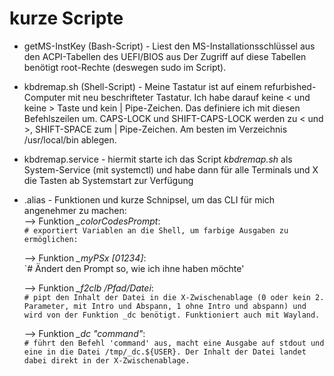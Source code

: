 # kurze Scripte

- getMS-InstKey (Bash-Script) - Liest den MS-Installationsschlüssel aus den ACPI-Tabellen des UEFI/BIOS aus
Der Zugriff auf diese Tabellen benötigt root-Rechte (deswegen sudo im Script).

- kbdremap.sh (Shell-Script) - Meine Tastatur ist auf einem refurbished-Computer mit neu beschrifteter Tastatur. 
Ich habe darauf keine < und keine > Taste und kein | Pipe-Zeichen. Das definiere ich mit diesen Befehlszeilen um. 
CAPS-LOCK und SHIFT-CAPS-LOCK werden zu < und >, SHIFT-SPACE zum | Pipe-Zeichen. 
Am besten im Verzeichnis /usr/local/bin ablegen.

- kbdremap.service - hiermit starte ich das Script _kbdremap.sh_ als System-Service (mit systemctl) und 
habe dann für alle Terminals und X die Tasten ab Systemstart zur Verfügung

- .alias - Funktionen und kurze Schnipsel, um das CLI für mich angenehmer zu machen:  
  --> Funktion *_colorCodesPrompt*:    
    `# exportiert Variablen an die Shell, um farbige Ausgaben zu ermöglichen:`  
    
  --> Funktion *_myPSx [01234]*:  
    `# Ändert den Prompt so, wie ich ihne haben möchte'
    
  --> Funktion *_f2clb /Pfad/Datei*:  
    `# pipt den Inhalt der Datei in die X-Zwischenablage (0 oder kein 2. Parameter, mit Intro und Abspann, 1 ohne Intro und abspann) und wird von der Funktion _dc benötigt. Funktioniert auch mit Wayland.`
    
  --> Funktion *_dc "command"*:  
    `# führt den Befehl 'command' aus, macht eine Ausgabe auf stdout und eine in die Datei /tmp/_dc.${USER}. Der Inhalt der Datei landet dabei direkt in der X-Zwischenablage.`
       
       
